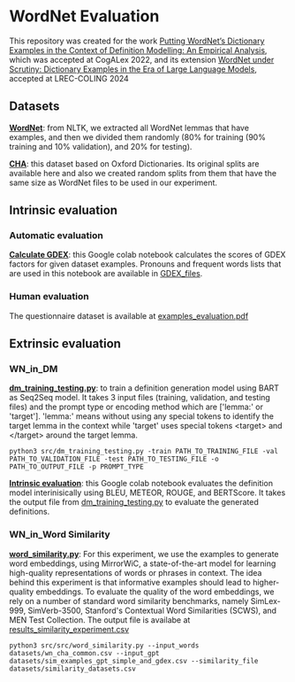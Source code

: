 # WordNet Evaluation
This repository was created for the work [Putting WordNet’s Dictionary Examples in the Context of Definition Modelling: An Empirical Analysis](https://aclanthology.org/2022.cogalex-1.6/), which was accepted at CogALex 2022, and its extension  [WordNet under Scrutiny: Dictionary Examples in the Era of Large Language Models](https://aclanthology.org/2024.lrec-main.1538/), accepted at LREC-COLING 2024 </br>

## Datasets

[**WordNet**](datasets/WordNet): from NLTK, we extracted all WordNet lemmas that have examples, and then we divided them randomly (80% for training (90% training and 10% validation), and 20% for testing). </br>

[**CHA**](datasets/CHA): this dataset based on Oxford Dictionaries. Its original splits are available here and also we created random splits from them that have the same size as WordNet files to be used in our experiment.</br>

## Intrinsic evaluation

### Automatic evaluation
[**Calculate GDEX**](https://colab.research.google.com/drive/1qK8wriSzi6gGxjwYa3tHjpXJhsES9QIE?usp=sharing): this Google colab notebook calculates the scores of GDEX factors for given dataset examples. Pronouns and frequent words lists that are used in this notebook are available in [GDEX_files](datasets/GDEX_files).

### Human evaluation 
The questionnaire dataset is available at [examples_evaluation.pdf](https://github.com/F-Almeman/examples_evaluation_questionnaire)


## Extrinsic evaluation

### WN_in_DM
[**dm_training_testing.py**](src/dm_training_testing.py): to train a definition generation model using BART as Seq2Seq model. It takes 3 input files (training, validation, and testing files) and the prompt type or encoding method which are ['lemma:' or 'target']. 'lemma:' means without using any special tokens to identify the target lemma in the context while 'target' uses special tokens \<target> and \</target> around the target lemma. 

```
python3 src/dm_training_testing.py -train PATH_TO_TRAINING_FILE -val PATH_TO_VALIDATION_FILE -test PATH_TO_TESTING_FILE -o PATH_TO_OUTPUT_FILE -p PROMPT_TYPE
```

[**Intrinsic evaluation**](https://colab.research.google.com/drive/18kXRLXlEm-2uku5Imw0jzttqw5O2n7c6?usp=sharing): this Google colab notebook evaluates the definition model interinisically using BLEU, METEOR, ROUGE, and BERTScore. It takes the output file from [dm_training_testing.py](src/dm_training_testing.py) to evaluate the generated definitions.</br>

### WN_in_Word Similarity
[**word_similarity.py**](src/word_similarity.py): For this experiment, we use the examples to generate word embeddings, using MirrorWiC, a state-of-the-art model for learning high-quality representations of words or phrases in context. The idea behind this experiment is that informative examples should lead to higher-quality embeddings. To evaluate the quality of the word embeddings, we rely on a number of standard word similarity benchmarks, namely SimLex-999, SimVerb-3500, Stanford's Contextual Word Similarities (SCWS), and MEN Test Collection. The output file is availabe at [results_similarity_experiment.csv](https://docs.google.com/spreadsheets/d/1oWCS2mkw4Fe59XYv1lR1_SIu_LKbEWx6Z1X6B-fRCUA/edit?usp=sharing)


```
python3 src/src/word_similarity.py --input_words datasets/wn_cha_common.csv --input_gpt datasets/sim_examples_gpt_simple_and_gdex.csv --similarity_file datasets/similarity_datasets.csv
```





